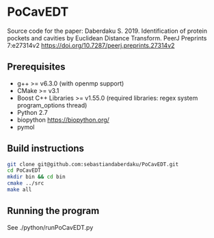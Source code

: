 # PoCavEDT
Source code for the paper: Daberdaku S. 2019. Identification of protein pockets and cavities by Euclidean Distance Transform. PeerJ Preprints 7:e27314v2 https://doi.org/10.7287/peerj.preprints.27314v2

## Prerequisites
* g++ >= v6.3.0 (with openmp support)
* CMake >= v3.1
* Boost C++ Libraries >= v1.55.0 (required libraries: regex system program_options thread)
* Python 2.7
* biopython https://biopython.org/
* pymol
## Build instructions
```bash
git clone git@github.com:sebastiandaberdaku/PoCavEDT.git
cd PoCavEDT
mkdir bin && cd bin
cmake ../src
make all
```

## Running the program
See ./python/runPoCavEDT.py


